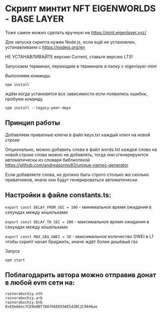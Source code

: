 # Скрипт минтит NFT EIGENWORLDS - BASE LAYER

Тоже самое можно сделать вручную на https://mint.eigenlayer.xyz/

Для запуска скрипта нужен Node.js, если ещё не установлен, устанавливаем с
https://nodejs.org/en

НЕ УСТАНАВЛИВАЙТЕ версию Current, ставьте версию LTS!

Запускаем терминал, переходим в терминале в папку с eigenlayer-mint

Выполняем команды:

```
npm install
```

ждём когда установятся все зависимости если появились ошибки, пробуем команду

```
npm install --legacy-peer-deps
```

## Принцип работы

Добавляем приватные ключи в файл keys.txt каждый ключ на новой строке

Опционально, можно добавить слова в файл words.txt каждое слово на новой строке
слова можно не добавлять, тогда они сгенерируются автоматически из словаря
библиотекой https://github.com/andreasonny83/unique-names-generator

Если добавляете слова, их должно быть строго столько же сколько приватников,
иначе они будут генерироваться автоматически.

## Настройки в файле constants.ts:

`export const DELAY_FROM_SEC = 100` - минимальное время ожидания в секундах
между кошельками

`export const DELAY_TO_SEC = 200` - максимальное время ожидания в секундах между
кошельками

`export const MAX_GAS_GWEI = 20` - максимальное количество GWEI в L1 чтобы
скрипт начал бриджить, иначе ждёт более дешёвый газ

Запуск

```
npm start
```

## Поблагодарить автора можно отправив донат в любой evm сети на:

```
raznorabochiy.eth
raznorabochiy.arb
raznorabochiy.bnb
0xE8eAbec7CE9e8Bf78A766E8556E542BC2C9446ae
```
